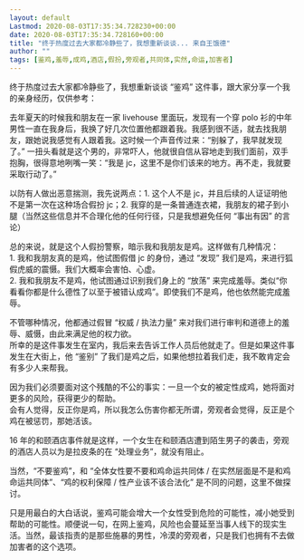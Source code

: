 ```yaml
---
layout: default
Lastmod: 2020-08-03T17:35:34.728230+00:00
date: 2020-08-03T17:35:34.728160+00:00
title: "终于热度过去大家都冷静些了，我想重新谈谈... 来自王饿德"
author: ""
tags: [鉴鸡,羞辱,成鸡,酒店,假扮,旁观者,共同体,实然,命运,加害者]
---
```


终于热度过去大家都冷静些了，我想重新谈谈 “鉴鸡” 这件事，跟大家分享一个我的亲身经历，仅供参考：

去年夏天的时候我和朋友在一家 livehouse 里面玩，发现有一个穿 polo 衫的中年男性一直在我身后，我换了好几次位置他都跟着我。我感到很不适，就去找我朋友，跟她说我感觉有人跟着我。这时候一个声音传过来：“别躲了，我早就发现了。” 一扭头看就是这个男的，非常吓人，他就很自信从容地走到我们面前，双手抱胸，很得意地咧嘴一笑：“我是 jc，这里不是你们该来的地方。再不走，我就要采取行动了。”

以防有人做出恶意揣测，我先说两点：1. 这个人不是 jc，并且后续的人证证明他不是第一次在这种场合假扮 jc；2. 我穿的是一条普通连衣裙，我朋友的裙子到小腿（当然这些信息并不合理化他的任何行径，只是我想避免任何 “事出有因” 的言论）

总的来说，就是这个人假扮警察，暗示我和我朋友是鸡。这样做有几种情况：  
1\. 我和我朋友真的是鸡，他试图假借 jc 的身份，通过 “发现” 我们是鸡，来进行狐假虎威的震慑。我们大概率会害怕、心虚。  
2\. 我和我朋友不是鸡，他试图通过识别我们身上的 “放荡” 来完成羞辱。类似“你看看你都是什么德性了以至于被错认成鸡”。即使我们不是鸡，他也依然能完成羞辱。

不管哪种情况，他都通过假冒 “权威 / 执法力量” 来对我们进行审判和道德上的羞辱、威慑，由此来满足他的权力欲。  
所幸的是这件事发生在室内，我后来去告诉工作人员后他就走了。但是如果这件事发生在大街上，他 “鉴别” 了我们是鸡之后，如果他想拉着我们走，我不敢肯定会有多少人来帮我。

因为我们必须要面对这个残酷的不公的事实：一旦一个女的被定性成鸡，她将面对更多的风险，获得更少的帮助。  
会有人觉得，反正你是鸡，所以我怎么伤害你都无所谓，旁观者会觉得，反正是个鸡在被惩罚，那她活该。

16 年的和颐酒店事件就是这样，一个女生在和颐酒店遭到陌生男子的袭击，旁观的酒店人员以为是拉皮条的在 “处理业务”，就没有阻止。

当然，“不要鉴鸡”，和 “全体女性要不要和鸡命运共同体 / 在实然层面是不是和鸡命运共同体”、“鸡的权利保障 / 性产业该不该合法化” 是不同的问题，这里不做探讨。

只是用最白的大白话说，鉴鸡可能会增大一个女性受到危险的可能性，减小她受到帮助的可能性。顺便说一句，在网上鉴鸡，风险也会蔓延至当事人线下的现实生活。当然，最该指责的是那些施暴的男性，冷漠的旁观者，只是我们也拥有不去做加害者的这个选项。

